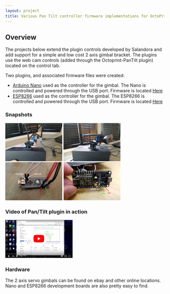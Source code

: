 ```yaml
---
layout: project
title: Various Pan Tilt controller firmware implementations for OctoPrint server
---
```


## Overview

The projects below extend the plugin controls developed by Salandora and add support for a simple and
low cost 2 axis gimbal bracket. The plugins use the web cam controls (added through the
Octoprint-PanTilt plugin) located on the control tab.

Two plugins, and associated firmware files were created:
 - [Arduino Nano](https://github.com/c-devine/OctoPrint-PanTilt-Nano) used as the controller for the gimbal. The Nano is controlled
and powered through the USB port. Firmware is located [Here](https://github.com/c-devine/OctoPrint-PanTilt-Nano-Firmware)
 - [ESP8266](https://github.com/c-devine/OctoPrint-PanTilt-ESP8266) used as the controller for the gimbal. The ESP8266 is controlled
and powered through the USB port. Firmware is located [Here](https://github.com/c-devine/OctoPrint-PanTilt-ESP8266-Firmware)


### Snapshots

<img src="https://raw.githubusercontent.com/c-devine/OctoPrint-PanTilt-Nano/snapshots/assets/img/pantilt.png?raw=true" width="180" height="120">
<img src="https://raw.githubusercontent.com/c-devine/OctoPrint-PanTilt-Nano/snapshots/assets/img/webcam.png?raw=true" width="180" height="120">
<img src="https://raw.githubusercontent.com/c-devine/OctoPrint-PanTilt-Nano-Firmware/snapshots/assets/img/nano.png?raw=true" width="180" height="120">
<img src="https://raw.githubusercontent.com/c-devine/OctoPrint-PanTilt-ESP8266-Firmware/snapshots/assets/img/board_top.png?raw=true" width="180" height="120">


### Video of Pan/Tilt plugin in action
[![PanTilt ESP8266 Video](img/pantilt-youtube-small.png?raw=true)](https://www.youtube.com/watch?v=sj92Br_dFW8 "PanTilt-ESP8266")


### Hardware

The 2 axis servo gimbals can be found on ebay and other online locations. Nano and ESP8266 development boards
are also pretty easy to find.


